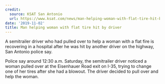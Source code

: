 ```yaml
---
credit:
  source: KSAT San Antonio
  url: https://www.ksat.com/news/man-helping-woman-with-flat-tire-hit-by-driver
date: '2019-11-02'
title: Man helping woman with flat tire hit by driver
---
```



A semitrailer driver who had pulled over to help a woman with a flat fire is recovering in a hospital after he was hit by another driver on the highway, San Antonio police say.

Police say around 12:30 a.m. Saturday, the semitrailer driver noticed a woman pulled over at the Eisenhauer Road exit on I-35, trying to change one of her tires after she had a blowout. The driver decided to pull over and help the woman.